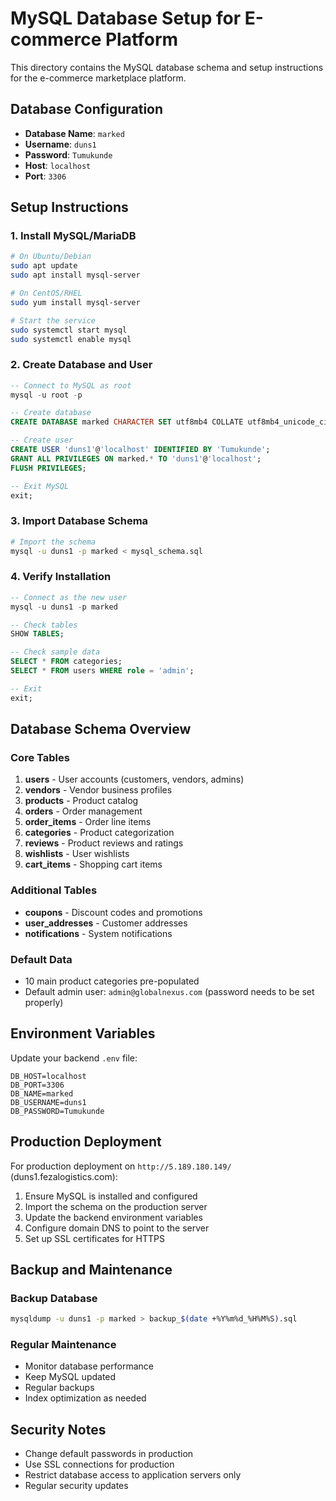 # MySQL Database Setup for E-commerce Platform

This directory contains the MySQL database schema and setup instructions for the e-commerce marketplace platform.

## Database Configuration

- **Database Name**: `marked`
- **Username**: `duns1`
- **Password**: `Tumukunde`
- **Host**: `localhost`
- **Port**: `3306`

## Setup Instructions

### 1. Install MySQL/MariaDB

```bash
# On Ubuntu/Debian
sudo apt update
sudo apt install mysql-server

# On CentOS/RHEL
sudo yum install mysql-server

# Start the service
sudo systemctl start mysql
sudo systemctl enable mysql
```

### 2. Create Database and User

```sql
-- Connect to MySQL as root
mysql -u root -p

-- Create database
CREATE DATABASE marked CHARACTER SET utf8mb4 COLLATE utf8mb4_unicode_ci;

-- Create user
CREATE USER 'duns1'@'localhost' IDENTIFIED BY 'Tumukunde';
GRANT ALL PRIVILEGES ON marked.* TO 'duns1'@'localhost';
FLUSH PRIVILEGES;

-- Exit MySQL
exit;
```

### 3. Import Database Schema

```bash
# Import the schema
mysql -u duns1 -p marked < mysql_schema.sql
```

### 4. Verify Installation

```sql
-- Connect as the new user
mysql -u duns1 -p marked

-- Check tables
SHOW TABLES;

-- Check sample data
SELECT * FROM categories;
SELECT * FROM users WHERE role = 'admin';

-- Exit
exit;
```

## Database Schema Overview

### Core Tables

1. **users** - User accounts (customers, vendors, admins)
2. **vendors** - Vendor business profiles
3. **products** - Product catalog
4. **orders** - Order management
5. **order_items** - Order line items
6. **categories** - Product categorization
7. **reviews** - Product reviews and ratings
8. **wishlists** - User wishlists
9. **cart_items** - Shopping cart items

### Additional Tables

- **coupons** - Discount codes and promotions
- **user_addresses** - Customer addresses
- **notifications** - System notifications

### Default Data

- 10 main product categories pre-populated
- Default admin user: `admin@globalnexus.com` (password needs to be set properly)

## Environment Variables

Update your backend `.env` file:

```env
DB_HOST=localhost
DB_PORT=3306
DB_NAME=marked
DB_USERNAME=duns1
DB_PASSWORD=Tumukunde
```

## Production Deployment

For production deployment on `http://5.189.180.149/` (duns1.fezalogistics.com):

1. Ensure MySQL is installed and configured
2. Import the schema on the production server
3. Update the backend environment variables
4. Configure domain DNS to point to the server
5. Set up SSL certificates for HTTPS

## Backup and Maintenance

### Backup Database

```bash
mysqldump -u duns1 -p marked > backup_$(date +%Y%m%d_%H%M%S).sql
```

### Regular Maintenance

- Monitor database performance
- Keep MySQL updated
- Regular backups
- Index optimization as needed

## Security Notes

- Change default passwords in production
- Use SSL connections for production
- Restrict database access to application servers only
- Regular security updates